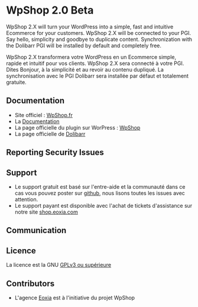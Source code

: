 # WpShop 2.0 Beta

WpShop 2.X will turn your WordPress into a simple, fast and intuitive Ecommerce for your customers.
WpShop 2.X will be connected to your PGI.
Say hello, simplicity and goodbye to duplicate content.
Synchronization with the Dolibarr PGI will be installed by default and completely free.

WpShop 2.X transformera votre WordPress en un Ecommerce simple, rapide et intuitif pour vos clients. 
WpShop 2.X sera connecté à votre PGI. 
Dites Bonjour, à la simplicité et au revoir au contenu dupliqué. 
La synchronisation avec le PGI Dolibarr sera installée par défaut et totalement gratuite.

## Documentation
- Site officiel : [WpShop.fr](https://www.wpshop.fr/)
- La [Documentation](https://www.wpshop.fr/documentations/presentation-wpshop/)
- La page officielle du plugin sur WorPress : [WpShop](https://wordpress.org/plugins/wpshop/)
- La page officielle de [Dolibarr](https://www.dolibarr.fr/)

## Reporting Security Issues

## Support

- Le support gratuit est basé sur l'entre-aide et la communauté dans ce cas vous pouvez poster sur [github](https://github.com/Eoxia/wpshop/issues), nous lisons toutes les issues avec attention.
- Le support payant est disponible avec l'achat de tickets d'assistance sur notre site [shop.eoxia.com](https://shop.eoxia.com/boutique/assistance/)

## Communication

## Licence
La licence est la GNU [GPLv3 ou supérieure](https://www.gnu.org/licenses/gpl-3.0.html)

## Contributors

- L'agence [Eoxia](https://www.eoxia.com/) est à l'initiative du projet WpShop
